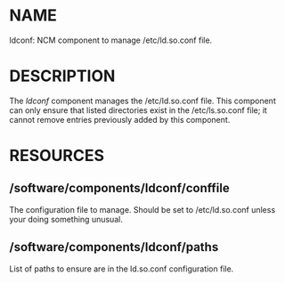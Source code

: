 # NAME

ldconf: NCM component to manage /etc/ld.so.conf file.

# DESCRIPTION

The _ldconf_ component manages the /etc/ld.so.conf file.  This
component can only ensure that listed directories exist in the
/etc/ls.so.conf file; it cannot remove entries previously added by
this component.

# RESOURCES

## /software/components/ldconf/conffile

The configuration file to manage.  Should be set to /etc/ld.so.conf
unless your doing something unusual. 

## /software/components/ldconf/paths

List of paths to ensure are in the ld.so.conf configuration file. 
